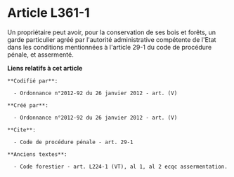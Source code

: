 # Article L361-1

Un propriétaire peut avoir, pour la conservation de ses bois et forêts, un garde particulier agréé par l'autorité
administrative compétente de l'Etat dans les conditions mentionnées à l'article 29-1 du code de procédure pénale, et
assermenté.

**Liens relatifs à cet article**

	**Codifié par**:

	  - Ordonnance n°2012-92 du 26 janvier 2012 - art. (V)

	**Créé par**:

	  - Ordonnance n°2012-92 du 26 janvier 2012 - art. (V)

	**Cite**:

	  - Code de procédure pénale - art. 29-1

	**Anciens textes**:

	  - Code forestier - art. L224-1 (VT), al 1, al 2 ecqc assermentation.
